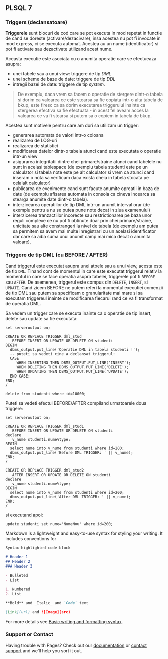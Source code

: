 # 
## PLSQL 7

### Triggers (declansatoare)

**Triggerele** sunt blocuri de cod care se pot executa in mod repetat in functie de cand se doreste (activare/dezacivare), insa acestea nu pot fi invocate in mod express, ci se executa automat. Acestea au un nume (identificator) si pot fi activate sau dezactivate utilizand acest nume.

Aceasta executie este asociata cu o anumita operatie care se efectueaza asupra:
* unei tabele sau a unui view: triggere de tip _DML_
* unei scheme de baze de date: triggere de tip _DDL_
* intregii bazei de date: triggere de tip _system_. 

> De exemplu, daca vrem sa facem o operatie de stergere dintr-o tabela si dorim ca valoarea ce este stearsa sa fie copiata intr-o alta tabela de bkup, este firesc ca sa dorim executarea triggerului inainte ca stergerea efectiva sa fie efectuata - in acest fel aveam acces la valoarea ce va fi stearsa si putem sa o copiem in tabela de bkup.

Acestea sunt motivele pentru care am dori sa utilizam un trigger:

- generarea automata de valori intr-o coloana
- realizarea de LOG-uri
- realizarea de statistici
- modificarea datelor dintr-o tabela atunci cand este executata o operatie intr-un view
- asigurarea integritatii dintre chei primare/straine atunci cand tabelele nu sunt in acelasi tablespace (de exemplu tabela studenti este pe un calculator si tabela note este pe alt calculator si vrem ca atunci cand inseram o nota sa verificam daca exista cheia in tabela stocata pe celalalt calculator)
- publicarea de evenimente cand sunt facute anumite opreatii in baza de date (de exemplu afisarea automata in consola ca cineva incearca sa stearga anumite date dintr-o tabela).
- interzicearea operatiilor de tip DML intr-un anumit interval orar (de exemplu pentru a nu se putea pune note decat in ziua examenului)
- interzicerea tranzactiilor incorecte sau restrictionarea pe baza unor reguli complexe ce nu pot fi obtinute doar prin chei primare/straine, unicitate sau alte constrangeri la nivel de tabela (de exemplu am putea sa permitem sa avem mai multe inregistrari cu un acelasi identificator dar care sa aiba suma unui anumit camp mai mica decat o anumita valoare).

### Triggere de tip DML (cu BEFORE / AFTER)

Cand triggerul este executat asupra unei atbele sau a unui view, acesta este de tip `DML`. Tinand cont de momentul in care este executat triggerul relativ la momentul in care se face operatia asupra tabelei, triggerele pot fi `BEFORE` sau `AFTER`. De asemenea, triggerul este compus din `DELETE`, `INSERT`, si `UPDATE`. Cand zicem BEFORE ne putem referi la momentul executiei comenzii de tip DML sau putem sa specificam o granularitate mai mare si sa executam triggereul inainte de modificarea fiecarui rand ce va fi transformat de operatia DML.

Sa vedem un trigger care se executa inainte ca o operatie de tip insert, delete sau update sa fie executata:
```
set serveroutput on;

CREATE OR REPLACE TRIGGER dml_stud
   BEFORE INSERT OR UPDATE OR DELETE ON studenti
BEGIN
  dbms_output.put_line('Operatie DML in tabela studenti !');
  -- puteti sa vedeti cine a declansat triggerul:
  CASE
     WHEN INSERTING THEN DBMS_OUTPUT.PUT_LINE('INSERT');
     WHEN DELETING THEN DBMS_OUTPUT.PUT_LINE('DELETE');
     WHEN UPDATING THEN DBMS_OUTPUT.PUT_LINE('UPDATE');
  END CASE;
END;
/

delete from studenti where id=10000;
```
Puteti sa vedeti efectul BEFORE/AFTER compiland urmatoarele doua triggere:
```
set serveroutput on;

CREATE OR REPLACE TRIGGER dml_stud1
   BEFORE INSERT OR UPDATE OR DELETE ON studenti
declare   
   v_nume studenti.nume%type;
BEGIN  
  select nume into v_nume from studenti where id=200;
  dbms_output.put_line('Before DML TRIGGER: ' || v_nume);
END;
/
```
```
CREATE OR REPLACE TRIGGER dml_stud2
   AFTER INSERT OR UPDATE OR DELETE ON studenti
declare   
   v_nume studenti.nume%type;
BEGIN  
  select nume into v_nume from studenti where id=200;
  dbms_output.put_line('After DML TRIGGER: ' || v_nume);
END;
/
```
si executand apoi:
```
update studenti set nume='NumeNou' where id=200;
```


Markdown is a lightweight and easy-to-use syntax for styling your writing. It includes conventions for

```markdown
Syntax highlighted code block

# Header 1
## Header 2
### Header 3

- Bulleted
- List

1. Numbered
2. List

**Bold** and _Italic_ and `Code` text

[Link](url) and ![Image](src)
```

For more details see [Basic writing and formatting syntax](https://docs.github.com/en/github/writing-on-github/getting-started-with-writing-and-formatting-on-github/basic-writing-and-formatting-syntax).


### Support or Contact

Having trouble with Pages? Check out our [documentation](https://docs.github.com/categories/github-pages-basics/) or [contact support](https://support.github.com/contact) and we’ll help you sort it out.


